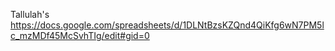 Tallulah's
https://docs.google.com/spreadsheets/d/1DLNtBzsKZQnd4QiKfg6wN7PM5lc_mzMDf45McSvhTIg/edit#gid=0
